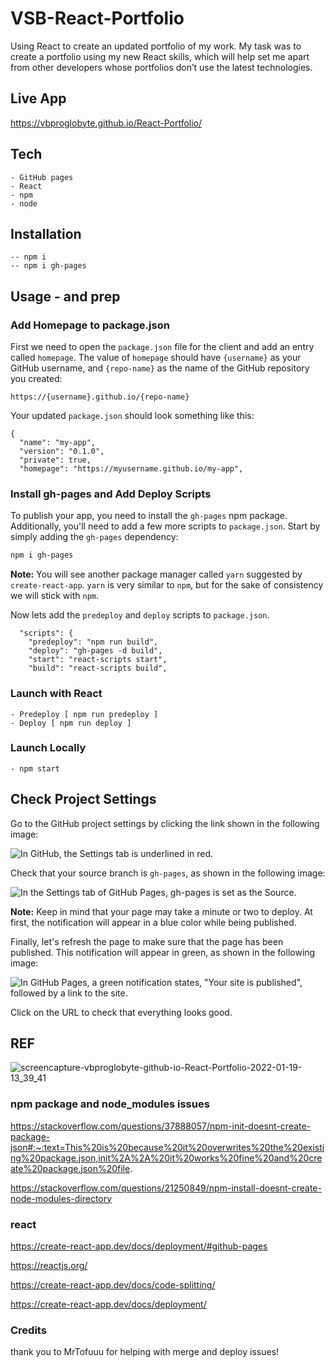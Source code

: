 # VSB-React-Portfolio
Using React to create an updated portfolio of my work.
My task was to create a portfolio using my new React skills, which will help set me apart from other developers whose portfolios don’t use the latest technologies. 
## Live App
https://vbproglobyte.github.io/React-Portfolio/

## Tech

    - GitHub pages
    - React
    - npm
    - node

## Installation
    
    -- npm i
    -- npm i gh-pages

## Usage - and prep
### Add Homepage to package.json

First we need to open the `package.json` file for the client and add an entry called `homepage`. The value of `homepage` should have `{username}` as your GitHub username, and `{repo-name}` as the name of the GitHub repository you created: 

```
https://{username}.github.io/{repo-name}
```

Your updated `package.json` should look something like this:

```text
{
  "name": "my-app",
  "version": "0.1.0",
  "private": true,
  "homepage": "https://myusername.github.io/my-app",
```

### Install gh-pages and Add Deploy Scripts

To publish your app, you need to install the `gh-pages` npm package. Additionally, you'll need to add a few more scripts to `package.json`. Start by simply adding the `gh-pages` dependency:

```sh
npm i gh-pages
```
**Note:** You will see another package manager called `yarn` suggested by `create-react-app`. `yarn` is very similar to `npm`, but for the sake of consistency we will stick with `npm`.

Now lets add the `predeploy` and `deploy` scripts to `package.json`. 

```text
  "scripts": {
    "predeploy": "npm run build",
    "deploy": "gh-pages -d build",
    "start": "react-scripts start",
    "build": "react-scripts build",
```

### Launch with React
    - Predeploy [ npm run predeploy ]
    - Deploy [ npm run deploy ]
### Launch Locally
    - npm start

## Check Project Settings

Go to the GitHub project settings by clicking the link shown in the following image:

![In GitHub, the Settings tab is underlined in red.](./Images/01-repo-settings.png)

Check that your source branch is `gh-pages`, as shown in the following image:

![In the Settings tab of GitHub Pages, gh-pages is set as the Source.](./Images/02-ready.png)

**Note:** Keep in mind that your page may take a minute or two to deploy. At first, the notification will appear in a blue color while being published.

Finally, let's refresh the page to make sure that the page has been published. This notification will appear in green, as shown in the following image:

![In GitHub Pages, a green notification states, "Your site is published", followed by a link to the site.](./Images/04-published.png)

Click on the URL to check that everything looks good.

## REF

![screencapture-vbproglobyte-github-io-React-Portfolio-2022-01-19-13_39_41](https://user-images.githubusercontent.com/83515305/150202054-fd0add05-09ea-47a0-847b-dd27a02f6174.png)


### npm package and node_modules issues 
https://stackoverflow.com/questions/37888057/npm-init-doesnt-create-package-json#:~:text=This%20is%20because%20it%20overwrites%20the%20existing%20package.json,init%2A%2A%20it%20works%20fine%20and%20create%20package.json%20file.

https://stackoverflow.com/questions/21250849/npm-install-doesnt-create-node-modules-directory

### react
https://create-react-app.dev/docs/deployment/#github-pages

https://reactjs.org/

https://create-react-app.dev/docs/code-splitting/

https://create-react-app.dev/docs/deployment/

### Credits 
thank you to MrTofuuu for helping with merge and deploy issues!

